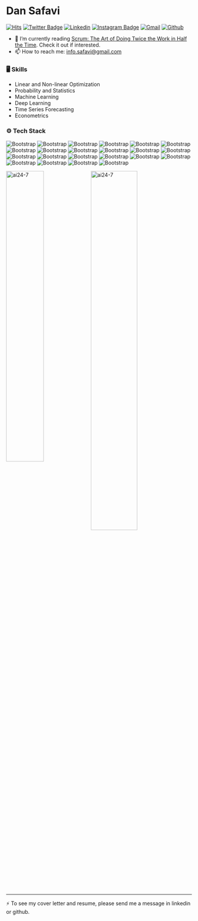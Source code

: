 # Dan Safavi

[![Hits](https://hits.seeyoufarm.com/api/count/incr/badge.svg?url=https%3A%2F%2Fgithub.com%2Fai24-7%2Fai24-7&count_bg=%2379C83D&title_bg=%23555555&icon=&icon_color=%23E7E7E7&title=Profile+Views&edge_flat=false)](https://hits.seeyoufarm.com)
[![Twitter Badge](https://img.shields.io/badge/-Twitter-1da1f2?labelColor=1da1f2&logo=twitter&logoColor=white&link=https://twitter.com/danielsafavi)](https://twitter.com/danielsafavi)
[![Linkedin](https://img.shields.io/badge/-LinkedIn-blue?style=flat&logo=Linkedin&logoColor=white&link=https://www.linkedin.com/in/daniel-safavi)](https://www.linkedin.com/in/daniel-safavi-0163a5140?trk=people-guest_people_search-card)
[![Instagram Badge](https://img.shields.io/badge/-Instagram-purple?logo=instagram&logoColor=white&link=https://instagram.com/dan_safavi/)](https://www.instagram.com/dan_safavi)
[![Gmail](https://img.shields.io/badge/-Gmail-c14438?style=flat&logo=Gmail&logoColor=white)](mailto:info.safavi@gmail.com)
[![Github](https://img.shields.io/github/followers/ai24-7?label=Follow&style=social)](https://github.com/ai24-7)

- 🤔 I’m currently reading [Scrum: The Art of Doing Twice the Work in Half the Time](https://www.amazon.com/Scrum-Doing-Twice-Work-Half/dp/1847941109/ref=asc_df_1847941109/?tag=hyprod-20&linkCode=df0&hvadid=692875362841&hvpos=&hvnetw=g&hvrand=18440449037039802286&hvpone=&hvptwo=&hvqmt=&hvdev=c&hvdvcmdl=&hvlocint=&hvlocphy=9014967&hvtargid=pla-2281435178618&psc=1&mcid=5248a4d9b2993967b1992c9cf6627b8e&hvocijid=18440449037039802286-1847941109-&hvexpln=73). Check it out if interested.
- 📫 How to reach me: info.safavi@gmail.com


### 🖥 Skills

- Linear and Non-linear Optimization
- Probability and Statistics
- Machine Learning
- Deep Learning
- Time Series Forecasting
- Econometrics
  
### ⚙️ Tech Stack

![Bootstrap](https://img.shields.io/badge/-Python-05122A?style=flat-square&logo=Python&color=353535) ![Bootstrap](https://img.shields.io/badge/-Docker-05122A?style=flat-square&logo=Docker&color=353535) ![Bootstrap](https://img.shields.io/badge/-Kubernetes-05122A?style=flat-square&logo=Kubernetes&color=353535) ![Bootstrap](https://img.shields.io/badge/-Helm-05122A?style=flat-square&logo=Helm&color=353535) ![Bootstrap](https://img.shields.io/badge/-MLflow-05122A?style=flat-square&logo=Mlflow&color=353535) ![Bootstrap](https://img.shields.io/badge/-Airflow-05122A?style=flat-square&logo=ApacheAirflow&color=353535) ![Bootstrap](https://img.shields.io/badge/-Spark-05122A?style=flat-square&logo=ApacheSpark&color=353535) ![Bootstrap](https://img.shields.io/badge/-Pandas-05122A?style=flat-square&logo=Pandas&color=353535) ![Bootstrap](https://img.shields.io/badge/-TensorFlow-05122A?style=flat-square&logo=TensorFlow&color=353535) ![Bootstrap](https://img.shields.io/badge/-Scikit%20Learn-05122A?style=flat-square&logo=Scikit-Learn&color=353535) ![Bootstrap](https://img.shields.io/badge/-Hadoop-05122A?style=flat-square&logo=ApacheHadoop&color=353535) ![Bootstrap](https://img.shields.io/badge/-MongoDB-05122A?style=flat-square&logo=MongoDB&color=353535) ![Bootstrap](https://img.shields.io/badge/-PostgreSQL-05122A?style=flat-square&logo=PostgreSQL&color=353535) ![Bootstrap](https://img.shields.io/badge/-Numpy-05122A?style=flat-square&logo=Numpy&color=353535) ![Bootstrap](https://img.shields.io/badge/-Matplotlib-05122A?style=flat-square&logo=Matplotlib&color=353535) ![Bootstrap](https://img.shields.io/badge/-Plotly-05122A?style=flat-square&logo=Plotly&color=353535) ![Bootstrap](https://img.shields.io/badge/-Flask-05122A?style=flat-square&logo=Flask&color=353535) ![Bootstrap](https://img.shields.io/badge/-Visual%20Studio%20Code-05122A?style=flat-square&logo=Visual-Studio-Code&color=353535) ![Bootstrap](https://img.shields.io/badge/-Gitlab-05122A?style=flat-square&logo=Gitlab&color=353535) ![Bootstrap](https://img.shields.io/badge/-Streamlit-05122A?style=flat-square&logo=Streamlit&color=353535) ![Bootstrap](https://img.shields.io/badge/-Prometheus-05122A?style=flat-square&logo=Prometheus&color=353535) ![Bootstrap](https://img.shields.io/badge/-Grafana-05122A?style=flat-square&logo=Grafana&color=353535)

<div>
  <img width="45%" align="left" src="https://github-readme-stats.vercel.app/api/top-langs?username=ai24-7&show_icons=true&locale=en&layout=compact" alt="ai24-7" />
  <img width="50%"  src="https://github-readme-streak-stats.herokuapp.com/?user=ai24-7&" alt="ai24-7" />
</div>


---
:zap: To see my cover letter and resume, please send me a message in linkedin or github.

